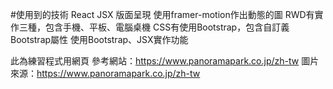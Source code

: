 #使用到的技術
React JSX 版面呈現
使用framer-motion作出動態的圖
RWD有實作三種，包含手機、平板、電腦桌機
CSS有使用Bootstrap，包含自訂義Bootstrap屬性
使用Bootstrap、JSX實作功能

此為練習程式用網頁
參考網站：https://www.panoramapark.co.jp/zh-tw
圖片來源：https://www.panoramapark.co.jp/zh-tw


